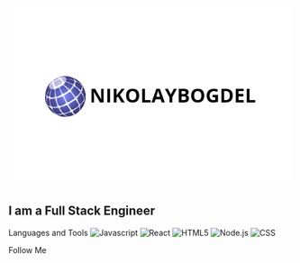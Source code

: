 ![Header](https://github.com/bogdelnikolaj/bogdelnikolaj/blob/main/assets/NB.png)

## I am a Full Stack Engineer

Languages and Tools
![Javascript](https://img.shields.io/badge/-Javascript-000000??style=for-the-badge&logo=Javascript)
![React](https://img.shields.io/badge/-React-000000??style=for-the-badge&logo=React)
![HTML5](https://img.shields.io/badge/-HTML5-000000??style=for-the-badge&logo=HTML5)
![Node.js](https://img.shields.io/badge/-Node.js-00b341??style=for-the-badge&logo=Node)
![CSS](https://img.shields.io/badge/-CSS-023448??style=for-the-badge&logo=CSS)


Follow Me